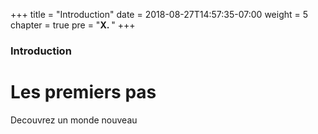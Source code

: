 +++
title = "Introduction"
date = 2018-08-27T14:57:35-07:00
weight = 5
chapter = true
pre = "<b>X. </b>"
+++

### Introduction

# Les premiers pas

Decouvrez un monde nouveau